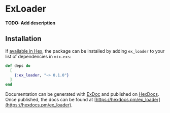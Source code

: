 # ExLoader

**TODO: Add description**

## Installation

If [available in Hex](https://hex.pm/docs/publish), the package can be installed
by adding `ex_loader` to your list of dependencies in `mix.exs`:

```elixir
def deps do
  [
    {:ex_loader, "~> 0.1.0"}
  ]
end
```

Documentation can be generated with [ExDoc](https://github.com/elixir-lang/ex_doc)
and published on [HexDocs](https://hexdocs.pm). Once published, the docs can
be found at [https://hexdocs.pm/ex_loader](https://hexdocs.pm/ex_loader).

